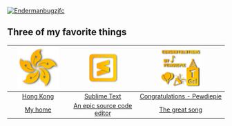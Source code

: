 

[![Endermanbugzjfc](https://github.com/Endermanbugzjfc/Endermanbugzjfc/blob/fd917f3e7d63482850a1be521ec13f85f0d72d4a/name-cards/Castle.svg)](https://endermanbugzjfc.github.io/Endermanbugzjfc/name-cards/)
## Three of my favorite things
| <a href="https://en.wikipedia.org/wiki/Hong_Kong"><img src="https://raw.githubusercontent.com/Endermanbugzjfc/Endermanbugzjfc/master/images/hk.svg" width="75%" alt="Hong Kong" title="Hong Kong"></a> | <a href="https://www.sublimetext.com/"><img src="https://raw.githubusercontent.com/Endermanbugzjfc/Endermanbugzjfc/master/images/sublime.svg" width="50%" alt="Sublime Text" title="Sublime Text"></a> | <a href="https://youtu.be/PHgc8Q6qTjc"><img src="https://raw.githubusercontent.com/Endermanbugzjfc/Endermanbugzjfc/master/images/congrats.svg" width="50%" alt="Congratulations" title="Congratulations"></a> |
|:--:|:--:|:--:|
| <a href="https://en.wikipedia.org/wiki/Hong_Kong">Hong Kong</a> | <a href="https://www.sublimetext.com/">Sublime Text</a> | <a href="https://youtu.be/PHgc8Q6qTjc">Congratulations - Pewdiepie</a> |
| <a href="https://en.wikipedia.org/wiki/Hong_Kong">My home</a> | <a href="https://www.sublimetext.com/">An epic source code editor</a> | <a href="https://youtu.be/PHgc8Q6qTjc">The great song</a> |
